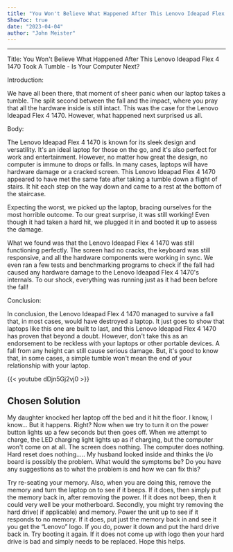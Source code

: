 ```yaml
---
title: "You Won't Believe What Happened After This Lenovo Ideapad Flex 4 1470 Took A Tumble - Is Your Computer Next?"
ShowToc: true 
date: "2023-04-04"
author: "John Meister"
---
```

*****
Title: You Won't Believe What Happened After This Lenovo Ideapad Flex 4 1470 Took A Tumble - Is Your Computer Next?

Introduction:

We have all been there, that moment of sheer panic when our laptop takes a tumble. The split second between the fall and the impact, where you pray that all the hardware inside is still intact. This was the case for the Lenovo Ideapad Flex 4 1470. However, what happened next surprised us all.

Body:

The Lenovo Ideapad Flex 4 1470 is known for its sleek design and versatility. It's an ideal laptop for those on the go, and it's also perfect for work and entertainment. However, no matter how great the design, no computer is immune to drops or falls. In many cases, laptops will have hardware damage or a cracked screen. This Lenovo Ideapad Flex 4 1470 appeared to have met the same fate after taking a tumble down a flight of stairs. It hit each step on the way down and came to a rest at the bottom of the staircase.

Expecting the worst, we picked up the laptop, bracing ourselves for the most horrible outcome. To our great surprise, it was still working! Even though it had taken a hard hit, we plugged it in and booted it up to assess the damage.

What we found was that the Lenovo Ideapad Flex 4 1470 was still functioning perfectly. The screen had no cracks, the keyboard was still responsive, and all the hardware components were working in sync. We even ran a few tests and benchmarking programs to check if the fall had caused any hardware damage to the Lenovo Ideapad Flex 4 1470's internals. To our shock, everything was running just as it had been before the fall!

Conclusion:

In conclusion, the Lenovo Ideapad Flex 4 1470 managed to survive a fall that, in most cases, would have destroyed a laptop. It just goes to show that laptops like this one are built to last, and this Lenovo Ideapad Flex 4 1470 has proven that beyond a doubt. However, don't take this as an endorsement to be reckless with your laptops or other portable devices. A fall from any height can still cause serious damage. But, it's good to know that, in some cases, a simple tumble won't mean the end of your relationship with your laptop.

{{< youtube dDjn5Gj2vj0 >}} 



## Chosen Solution
 My daughter knocked her laptop off the bed  and it hit the floor.  I know, I know…
But it happens.  Right?
Now when we try to turn it on the power button lights up a few seconds but then goes off.  When we attempt to charge, the LED charging light lights up as if charging, but the computer won't come on at all.  The screen does nothing.  The computer does nothing.  Hard reset does nothing…..  My husband looked inside and thinks the i/o board is possibly the problem.  What would the symptoms be?  Do you have any suggestions as to what the problem is and how we can fix this?

 Try re-seating your memory.  Also, when you are doing this, remove the memory and turn the laptop on to see if it beeps.  If it does, then simply put the memory back in, after removing the power.  If it does not beep, then it could very well be your motherboard.  Secondly, you might try removing the hard drive( if applicable)  and memory.  Power the unit up to see if it responds to no memory.  If it does, put just the memory back in and see it you get the “Lenovo” logo.  If you do, power it down and put the hard drive back in.  Try booting it again.  If it does not come up with logo then your hard drive is bad and simply needs to be replaced.
Hope this helps.




